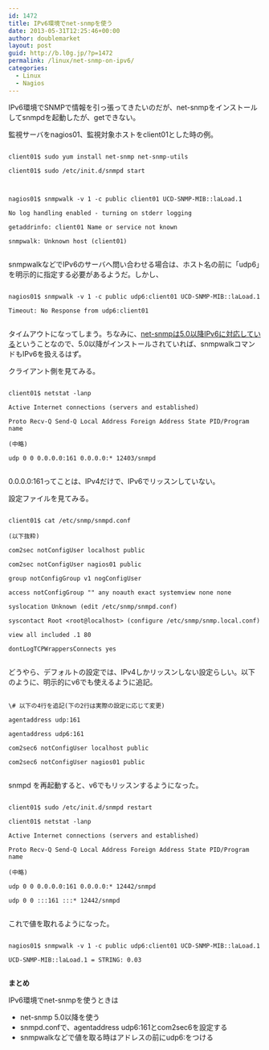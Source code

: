 ```yaml
---
id: 1472
title: IPv6環境でnet-snmpを使う
date: 2013-05-31T12:25:46+00:00
author: doublemarket
layout: post
guid: http://b.l0g.jp/?p=1472
permalink: /linux/net-snmp-on-ipv6/
categories:
  - Linux
  - Nagios
---
```


IPv6環境でSNMPで情報を引っ張ってきたいのだが、net-snmpをインストールしてsnmpdを起動したが、getできない。
  
監視サーバをnagios01、監視対象ホストをclient01とした時の例。

```
  
client01$ sudo yum install net-snmp net-snmp-utils
  
client01$ sudo /etc/init.d/snmpd start
  
```

```
  
nagios01$ snmpwalk -v 1 -c public client01 UCD-SNMP-MIB::laLoad.1
  
No log handling enabled - turning on stderr logging
  
getaddrinfo: client01 Name or service not known
  
snmpwalk: Unknown host (client01)
  
```

snmpwalkなどでIPv6のサーバへ問い合わせる場合は、ホスト名の前に「udp6」を明示的に指定する必要があるようだ。しかし、

```
  
nagios01$ snmpwalk -v 1 -c public udp6:client01 UCD-SNMP-MIB::laLoad.1
  
Timeout: No Response from udp6:client01
  
```

タイムアウトになってしまう。ちなみに、<a href="http://www.net-snmp.org/docs/NEWS.html" target="_blank">net-snmpは5.0以降IPv6に対応している</a>ということなので、5.0以降がインストールされていれば、snmpwalkコマンドもIPv6を扱えるはず。
  
クライアント側を見てみる。

```
  
client01$ netstat -lanp
  
Active Internet connections (servers and established)
  
Proto Recv-Q Send-Q Local Address Foreign Address State PID/Program name
  
(中略)
  
udp 0 0 0.0.0.0:161 0.0.0.0:* 12403/snmpd
  
```

0.0.0.0:161ってことは、IPv4だけで、IPv6でリッスンしていない。
  
設定ファイルを見てみる。

```
  
client01$ cat /etc/snmp/snmpd.conf
  
(以下抜粋)
  
com2sec notConfigUser localhost public
  
com2sec notConfigUser nagios01 public
  
group notConfigGroup v1 nogConfigUser
  
access notConfigGroup "" any noauth exact systemview none none
  
syslocation Unknown (edit /etc/snmp/snmpd.conf)
  
syscontact Root <root@localhost> (configure /etc/snmp/snmp.local.conf)
  
view all included .1 80
  
dontLogTCPWrappersConnects yes
  
```

どうやら、デフォルトの設定では、IPv4しかリッスンしない設定らしい。以下のように、明示的にv6でも使えるように追記。

```
  
\# 以下の4行を追記(下の2行は実際の設定に応じて変更)
  
agentaddress udp:161
  
agentaddress udp6:161

com2sec6 notConfigUser localhost public
  
com2sec6 notConfigUser nagios01 public
  
```

snmpd を再起動すると、v6でもリッスンするようになった。

```
  
client01$ sudo /etc/init.d/snmpd restart
  
client01$ netstat -lanp
  
Active Internet connections (servers and established)
  
Proto Recv-Q Send-Q Local Address Foreign Address State PID/Program name
  
(中略)
  
udp 0 0 0.0.0.0:161 0.0.0.0:* 12442/snmpd
  
udp 0 0 :::161 :::* 12442/snmpd
  
```

これで値を取れるようになった。

```
  
nagios01$ snmpwalk -v 1 -c public udp6:client01 UCD-SNMP-MIB::laLoad.1
  
UCD-SNMP-MIB::laLoad.1 = STRING: 0.03
  
```

**まとめ**

IPv6環境でnet-snmpを使うときは

  * net-snmp 5.0以降を使う 
  * snmpd.confで、agentaddress udp6:161とcom2sec6を設定する 
  * snmpwalkなどで値を取る時はアドレスの前にudp6:をつける

